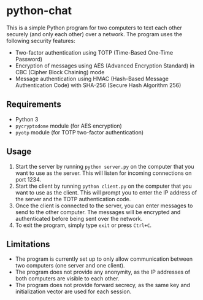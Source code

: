 # python-chat

This is a simple Python program for two computers to text each other securely (and only each other) over a network. The program uses the following security features:

- Two-factor authentication using TOTP (Time-Based One-Time Password)
- Encryption of messages using AES (Advanced Encryption Standard) in CBC (Cipher Block Chaining) mode
- Message authentication using HMAC (Hash-Based Message Authentication Code) with SHA-256 (Secure Hash Algorithm 256)

## Requirements

- Python 3
- `pycryptodome` module (for AES encryption)
- `pyotp` module (for TOTP two-factor authentication)

## Usage

1. Start the server by running `python server.py` on the computer that you want to use as the server. This will listen for incoming connections on port 1234.
2. Start the client by running `python client.py` on the computer that you want to use as the client. This will prompt you to enter the IP address of the server and the TOTP authentication code.
3. Once the client is connected to the server, you can enter messages to send to the other computer. The messages will be encrypted and authenticated before being sent over the network.
4. To exit the program, simply type `exit` or press `Ctrl+C`.

## Limitations

- The program is currently set up to only allow communication between two computers (one server and one client).
- The program does not provide any anonymity, as the IP addresses of both computers are visible to each other.
- The program does not provide forward secrecy, as the same key and initialization vector are used for each session.
